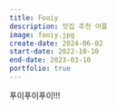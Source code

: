 ```yaml
---
title: Fooiy
description: 맛집 추천 어플
image: fooiy.jpg
create-date: 2024-06-02
start-date: 2022-10-10
end-date: 2023-03-10
portfolio: true
---
```


푸이푸이푸이!!!
